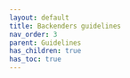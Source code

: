 ```yaml
---
layout: default
title: Backenders guidelines
nav_order: 3
parent: Guidelines
has_children: true
has_toc: true
---
```

